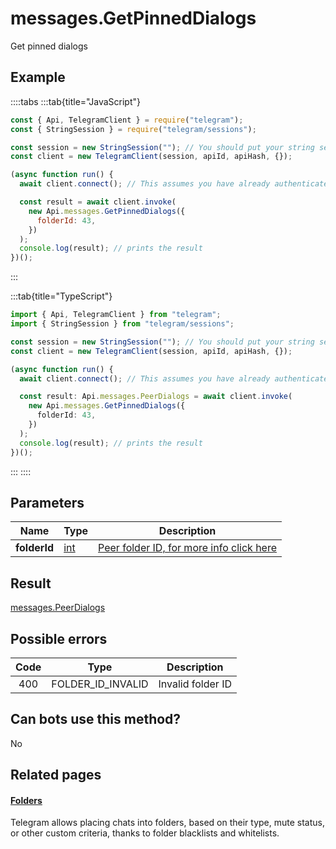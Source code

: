 # messages.GetPinnedDialogs

Get pinned dialogs

## Example

::::tabs
:::tab{title="JavaScript"}

```js
const { Api, TelegramClient } = require("telegram");
const { StringSession } = require("telegram/sessions");

const session = new StringSession(""); // You should put your string session here
const client = new TelegramClient(session, apiId, apiHash, {});

(async function run() {
  await client.connect(); // This assumes you have already authenticated with .start()

  const result = await client.invoke(
    new Api.messages.GetPinnedDialogs({
      folderId: 43,
    })
  );
  console.log(result); // prints the result
})();
```

:::

:::tab{title="TypeScript"}

```ts
import { Api, TelegramClient } from "telegram";
import { StringSession } from "telegram/sessions";

const session = new StringSession(""); // You should put your string session here
const client = new TelegramClient(session, apiId, apiHash, {});

(async function run() {
  await client.connect(); // This assumes you have already authenticated with .start()

  const result: Api.messages.PeerDialogs = await client.invoke(
    new Api.messages.GetPinnedDialogs({
      folderId: 43,
    })
  );
  console.log(result); // prints the result
})();
```

:::
::::

## Parameters

|     Name     | Type                                      | Description                                                                                    |
| :----------: | ----------------------------------------- | ---------------------------------------------------------------------------------------------- |
| **folderId** | [int](https://core.telegram.org/type/int) | [Peer folder ID, for more info click here](https://core.telegram.org/api/folders#peer-folders) |

## Result

[messages.PeerDialogs](https://core.telegram.org/type/messages.PeerDialogs)

## Possible errors

| Code | Type              | Description       |
| :--: | ----------------- | ----------------- |
| 400  | FOLDER_ID_INVALID | Invalid folder ID |

## Can bots use this method?

No

## Related pages

#### [Folders](https://core.telegram.org/api/folders)

Telegram allows placing chats into folders, based on their type, mute status, or other custom criteria, thanks to folder blacklists and whitelists.
